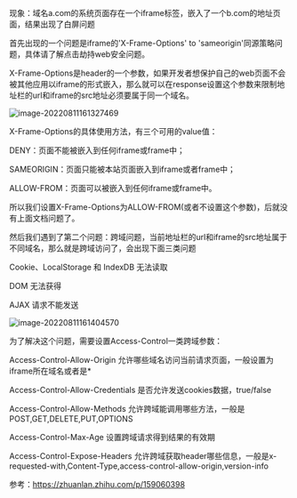 现象：域名a.com的系统页面存在一个iframe标签，嵌入了一个b.com的地址页面，结果出现了白屏问题

首先出现的一个问题是iframe的'X-Frame-Options' to 'sameorigin'同源策略问题，具体请了解点击劫持web安全问题。

X-Frame-Options是header的一个参数，如果开发者想保护自己的web页面不会被其他应用以iframe的形式嵌入，那么就可以在response设置这个参数来限制地址栏的url和iframe的src地址必须要属于同一个域名。

![image-20220811161327469](https://alex-img-1253982387.cos.ap-nanjing.myqcloud.com/Typora-wm/202208111613531.png)

X-Frame-Options的具体使用方法，有三个可用的value值：

DENY：页面不能被嵌入到任何iframe或frame中；         

 SAMEORIGIN：页面只能被本站页面嵌入到iframe或者frame中；          

ALLOW-FROM：页面可以被嵌入到任何iframe或frame中。

所以我们设置X-Frame-Options为ALLOW-FROM(或者不设置这个参数)，后就没有上面文档问题了。

然后我们遇到了第二个问题：跨域问题，当前地址栏的url和iframe的src地址属于不同域名，那么就是跨域访问了，会出现下面三类问题

Cookie、LocalStorage 和 IndexDB 无法读取

DOM 无法获得

AJAX 请求不能发送

![image-20220811161404570](https://alex-img-1253982387.cos.ap-nanjing.myqcloud.com/Typora-wm/202208111614613.png)

为了解决这个问题，需要设置Access-Control一类跨域参数：

Access-Control-Allow-Origin 允许哪些域名访问当前请求页面，一般设置为iframe所在域名或者是*

Access-Control-Allow-Credentials 是否允许发送cookies数据，true/false

Access-Control-Allow-Methods 允许跨域能调用哪些方法，一般是POST,GET,DELETE,PUT,OPTIONS

Access-Control-Max-Age 设置跨域请求得到结果的有效期

Access-Control-Expose-Headers 允许跨域获取header哪些信息，一般是x-requested-with,Content-Type,access-control-allow-origin,version-info



参考：https://zhuanlan.zhihu.com/p/159060398
